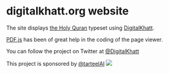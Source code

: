 # digitalkhatt.org website
The site displays [the Holy Quran](https://digitalkhatt.org/digitalmushaf) typeset using [DigitalKhatt](https://digitalkhatt.org/about).

[PDF.js](https://github.com/mozilla/pdf.js) has been of great help in the coding of the page viewer.

You can follow the project on Twitter at [@DigitalKhatt](https://twitter.com/DigitalKhatt)

This project is sponsored by [@tarteelAI](https://github.com/TarteelAI) [<img src="https://assets-global.website-files.com/6167e862f6dfba5084eb5554/61680717c50ec79defcdb062_logo-group.svg">](https://www.tarteel.ai/)
